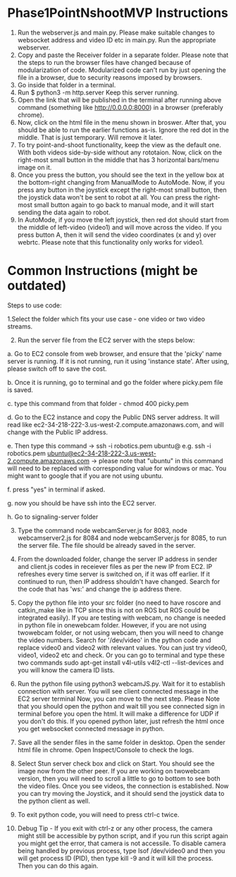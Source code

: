 # Phase1PointNshootMVP Instructions

1. Run the webserver.js and main.py. Please make suitable changes to websocket address and video ID etc in main.py. Run the appropriate webserver. 
2. Copy and paste the Receiver folder in a separate folder. Please note that the steps to run the browser files have changed because of modularization of code. Modularized code can't run by just opening the file in a browser, due to security reasons imposed by browsers.
3. Go inside that folder in a terminal.
4. Run $ python3 -m http.server
   Keep this server running.
6. Open the link that will be published in the terminal after running above command (something like http://0.0.0.0:8000) in a browser (preferably chrome). 
7. Now, click on the html file in the menu shown in broswer. After that, you should be able to run the earlier functions as-is. Ignore the red dot in the middle. That is just temporary. Will remove it later.
8. To try point-and-shoot functionality, keep the view as the default one. With both videos side-by-side without any rototaion. Now, click on the right-most small button in the middle that has 3 horizontal bars/menu image on it.
9. Once you press the button, you should see the text in the yellow box at the bottom-right changing from ManualMode to AutoMode. Now, if you press any button in the joystick except the right-most small button, then the joystick data won't be sent to robot at all. You can press the right-most small button again to go back to manual mode, and it will start sending the data again to robot.
10. In AutoMode, if you move the left joystick, then red dot should start from the middle of left-video (video1) and will move across the video. If you press button A, then it will send the video coordinates (x and y) over webrtc. Please note that this functionality only works for video1.



# Common Instructions (might be outdated)

Steps to use code:

1.Select the folder which fits your use case - one video or two video streams.

2. Run the server file from the EC2 server with the steps below:

a. Go to EC2 console from web browser, and ensure that the 'picky' name server is running. If it is not running, run it using 'instance state'. After using, please switch off to save the cost.

b. Once it is running, go to terminal and go the folder where picky.pem file is saved.

c. type this command from that folder - chmod 400 picky.pem

d. Go to the EC2 instance and copy the Public DNS server address. It will read like ec2-34-218-222-3.us-west-2.compute.amazonaws.com, and will change with the Public IP address.

e. Then type this command -> ssh -i robotics.pem ubuntu@<replace with public ip address> e.g. ssh -i robotics.pem ubuntu@ec2-34-218-222-3.us-west-2.compute.amazonaws.com -> please note that "ubuntu" in this command will need to be replaced with corresponding value for windows or mac. You might want to google that if you are not using ubuntu.

f. press "yes" in terminal if asked.

g. now you should be have ssh into the EC2 server.

h. Go to signaling-server folder


3. Type the command node webcamServer.js for 8083, node webcamserver2.js for 8084 and node webcamServer.js for 8085, to run the server file. The file should be already saved in the server. 

4. From the downloaded folder, change the server IP address in sender and client.js codes in receiever files as per the new IP from EC2. IP refreshes every time server is switched on, if it was off earlier. If it continued to run, then IP address shouldn't have changed. Search for the code that has 'ws:' and change the ip address there.

5. Copy the python file into your src folder (no need to have roscore and catkin_make like in TCP since this is not on ROS but ROS could be integrated easily). If you are testing with webcam, no change is needed in python file in onewebcam folder. However, if you are not using twowebcam folder, or not using webcam, then you will need to change the video numbers. Search for '/dev/video' in the python code and replace video0 and video2 with relevant values. You can just try video0, video1, video2 etc and check. Or you can go to terminal and type these two commands
sudo apt-get install v4l-utils
v4l2-ctl --list-devices
and you will know the camera ID lists.

6. Run the python file using python3 webcamJS.py. Wait for it to establish connection with server. You will see client connected message in the EC2 server terminal
Now, you can move to the next step. Please Note that you should open the python and wait till you see connected sign in terminal before you open the html. It will make a difference for UDP if you don't do this. If you opened python later, just refresh the html once you get websocket connected message in python.

7. Save all the sender files in the same folder in desktop. Open the sender html file in chrome. Open Inspect/Console to check the logs. 

8. Select Stun server check box and click on Start. You should see the image now from the other peer. If you are working on twowebcam version, then you will need to scroll a little to go to bottom to see both the video files. Once you see videos, the connection is established. Now you can try moving the Joystick, and it should send the joystick data to the python client as well.

9. To exit python code, you will need to press ctrl-c twice.
  
10. Debug Tip - If you exit with ctrl-z or any other process, the camera might still be accessible by python script, and if you run this script again you might get the error, that camera is not accessile. To disable camera being handled by previous process, type lsof /dev/video0 and then you will get process ID (PID), then type kill -9 <PID> and it will kill the process. Then you can do this again.
